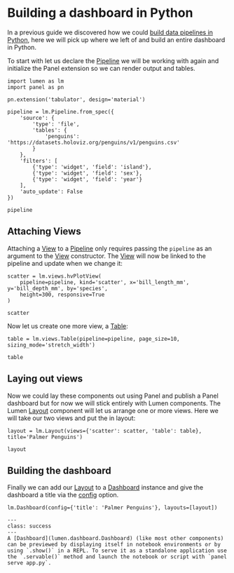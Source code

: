 # Building a dashboard in Python

In a previous guide we discovered how we could [build data pipelines in Python](../data_processing/pipeline_python), here we will pick up where we left of and build an entire dashboard in Python.

To start with let us declare the [Pipeline](lumen.pipeline.Pipeline) we will be working with again and initialize the Panel extension so we can render output and tables.

```{pyodide}
import lumen as lm
import panel as pn

pn.extension('tabulator', design='material')

pipeline = lm.Pipeline.from_spec({
    'source': {
        'type': 'file',
        'tables': {
            'penguins': 'https://datasets.holoviz.org/penguins/v1/penguins.csv'
        }
    },
    'filters': [
        {'type': 'widget', 'field': 'island'},
        {'type': 'widget', 'field': 'sex'},
        {'type': 'widget', 'field': 'year'}
    ],
    'auto_update': False
})

pipeline
```

## Attaching Views

Attaching a [View](lumen.views.base.View) to a [Pipeline](lumen.pipeline.Pipeline) only requires passing the `pipeline` as an argument to the [View](lumen.views.base.View) constructor. The [View](lumen.views.base.View) will now be linked to the pipeline and update when we change it:

```{pyodide}
scatter = lm.views.hvPlotView(
    pipeline=pipeline, kind='scatter', x='bill_length_mm', y='bill_depth_mm', by='species',
    height=300, responsive=True
)

scatter
```

Now let us create one more view, a [Table](lumen.views.base.Table):

```{pyodide}
table = lm.views.Table(pipeline=pipeline, page_size=10, sizing_mode='stretch_width')

table
```

## Laying out views

Now we could lay these components out using Panel and publish a Panel dashboard but for now we will stick entirely with Lumen components. The Lumen [Layout](lumen.layout.Layout) component will let us arrange one or more views. Here we will take our two views and put the in layout:

```{pyodide}
layout = lm.Layout(views={'scatter': scatter, 'table': table}, title='Palmer Penguins')

layout
```

## Building the dashboard

Finally we can add our [Layout](lumen.layout.Layout) to a [Dashboard](lumen.dashboard.Dashboard) instance and give the dashboard a title via the [config](lumen.dashboard.Config) option.

```{pyodide}
lm.Dashboard(config={'title': 'Palmer Penguins'}, layouts=[layout])
```

```{admonition} Note
---
class: success
---
A [Dashboard](lumen.dashboard.Dashboard) (like most other components) can be previewed by displaying itself in notebook environments or by using `.show()` in a REPL. To serve it as a standalone application use the `.servable()` method and launch the notebook or script with `panel serve app.py`.
```
